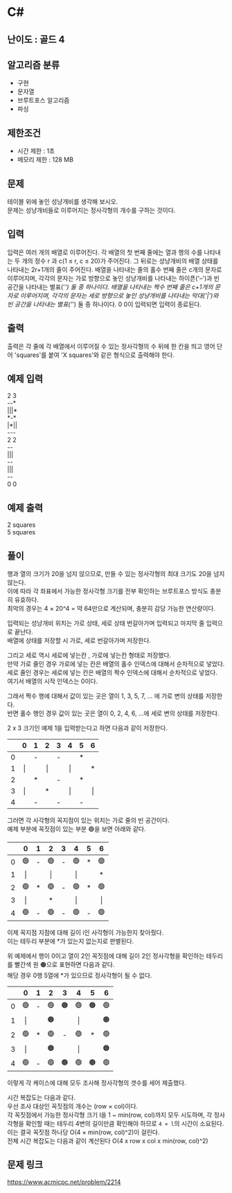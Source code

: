 # C#

## 난이도 : 골드 4

## 알고리즘 분류
  - 구현
  - 문자열
  - 브루트포스 알고리즘
  - 파싱

## 제한조건
  - 시간 제한 : 1초
  - 메모리 제한 : 128 MB

## 문제
테이블 위에 놓인 성냥개비를 생각해 보시오.<br/>
문제는 성냥개비들로 이루어지는 정사각형의 개수를 구하는 것이다.<br/>


## 입력
입력은 여러 개의 배열로 이루어진다. 각 배열의 첫 번째 줄에는 열과 행의 수를 나타내는 두 개의 정수 r 과 c(1 ≤ r, c ≤ 20)가 주어진다. 그 뒤로는 성냥개비의 배열 상태를 나타내는 2r+1개의 줄이 주어진다. 배열을 나타내는 줄의 홀수 번째 줄은 c개의 문자로 이루어지며, 각각의 문자는 가로 방향으로 놓인 성냥개비를 나타내는 하이픈('–')과 빈 공간을 나타내는 별표('*') 둘 중 하나이다. 배열을 나타내는 짝수 번째 줄은 c+1개의 문자로 이루어지며, 각각의 문자는 세로 방향으로 놓인 성냥개비를 나타내는 막대('|')와 빈 공간을 나타내는 별표('*') 둘 중 하나이다. 0 0이 입력되면 입력이 종료된다.<br/>


## 출력
출력은 각 줄에 각 배열에서 이루어질 수 있는 정사각형의 수 뒤에 한 칸을 띄고 영어 단어 'squares'를 붙여 'X squares'와 같은 형식으로 출력해야 한다.<br/>


## 예제 입력
2 3<br/>
\-\-\*<br/>
\|\|\|\*<br/>
\*-\*<br/>
\|\*\|\|<br/>
\-\-\-<br/>
2 2<br/>
\-\-<br/>
\|\|\|<br/>
\-\-<br/>
\|\|\|<br/>
\-\-<br/>
0 0<br/>


## 예제 출력
2 squares<br/>
5 squares<br/>


## 풀이
행과 열의 크기가 20을 넘지 않으므로, 만들 수 있는 정사각형의 최대 크기도 20을 넘지 않는다.<br/>
이에 따라 각 좌표에서 가능한 정사각형 크기를 전부 확인하는 브루트포스 방식도 충분히 유효하다.<br/>
최악의 경우는 4 × 20^4 = 약 64만으로 계산되며, 충분히 감당 가능한 연산량이다.<br/>


입력되는 성냥개비 위치는 가로 상태, 세로 상태 번갈아가며 입력되고 마지막 줄 입력으로 끝난다.<br/>
배열에 상태를 저장할 시 가로, 세로 번갈아가며 저장한다.<br/>


그리고 세로 역시 세로에 넣는칸 , 가로에 넣는칸 형태로 저장했다.<br/>
만약 가로 줄인 경우 가로에 넣는 칸은 배열의 홀수 인덱스에 대해서 순차적으로 넣었다.<br/>
세로 줄인 경우는 세로에 넣는 칸은 배열의 짝수 인덱스에 대해서 순차적으로 넣었다.<br/>
여기서 배열의 시작 인덱스는 0이다.<br/>


그래서 짝수 행에 대해서 값이 있는 곳은 열이 1, 3, 5, 7, ... 에 가로 변의 상태를 저장한다.<br/>
반면 홀수 행인 경우 값이 있는 곳은 열이 0, 2, 4, 6, ...에 세로 변의 상태를 저장한다.<br/>


2 x 3 크기인 예제 1을 입력받는다고 하면 다음과 같이 저장한다.<br/>

||0|1|2|3|4|5|6|
|:---:|:---:|:---:|:---:|:---:|:---:|:---:|:---:|
|0||-||-||\*||
|1|\|||\|||\|||\*|
|2||\*||-||\*||
|3|\|||\*||\|||\||
|4||-||-||-||


그러면 각 사각형의 꼭지점이 있는 위치는 가로 줄의 빈 공간이다.<br/>
예제 부분에 꼭짓점이 있는 부분 🟢을 보면 아래와 같다.<br/>


||0|1|2|3|4|5|6|
|:---:|:---:|:---:|:---:|:---:|:---:|:---:|:---:|
|0|🟢|-|🟢|-|🟢|\*|🟢|
|1|\|||\|||\|||\*|
|2|🟢|\*|🟢|-|🟢|\*|🟢|
|3|\|||\*||\|||\||
|4|🟢|-|🟢|-|🟢|-|🟢|


이제 꼭지점 지점에 대해 길이 i인 사각형이 가능한지 찾아줬다.<br/>
이는 테두리 부분에 \*가 있는지 없는지로 판별된다.<br/>


위 예제에서 행이 0이고 열이 2인 꼭짓점에 대해 길이 2인 정사각형을 확인하는 테두리를 빨간색 원 🟠으로 표현하면 다음과 같다.<br/>
해당 경우 0행 5열에 \*가 있으므로 정사각형이 될 수 없다.<br/>


||0|1|2|3|4|5|6|
|:---:|:---:|:---:|:---:|:---:|:---:|:---:|:---:|
|0|🟢|-|🟢|🟠|🟢|🟠|🟢|
|1|\|||🟠||\|||🟠|
|2|🟢|\*|🟢|-|🟢|\*|🟢|
|3|\|||🟠||\|||🟠|
|4|🟢|-|🟢|🟠|🟢|🟠|🟢|



이렇게 각 케이스에 대해 모두 조사해 정사각형의 갯수를 세어 제출했다.<br/>


시간 복잡도는 다음과 같다.<br/>
우선 조사 대상인 꼭짓점의 개수는 (row × col)이다.<br/>
각 꼭짓점에서 가능한 정사각형 크기 l을 1 ~ min(row, col)까지 모두 시도하며, 각 정사각형을 확인할 때는 테두리 4변의 길이만큼 확인해야 하므로 `4 × l`의 시간이 소요된다.<br/>
이는 결국 꼭짓점 하나당 O(4 × min(row, col)^2)이 걸린다.<br/>
전체 시간 복잡도는 다음과 같이 계산된다 O(4 x row x col x min(row, col)^2)<br/>


## 문제 링크
https://www.acmicpc.net/problem/2214